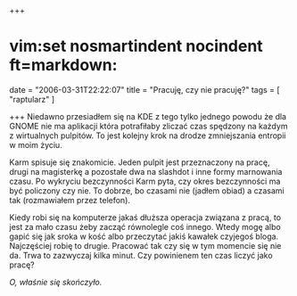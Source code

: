 +++
# vim:set nosmartindent nocindent ft=markdown:
date = "2006-03-31T22:22:07"
title = "Pracuję, czy nie pracuję?"
tags = [ "raptularz" ]

+++
Niedawno przesiadłem się na KDE z tego tylko jednego powodu że dla GNOME nie
ma aplikacji która potrafiłaby zliczać czas spędzony na każdym z wirtualnych
pulpitów. To jest kolejny krok na drodze zmniejszania entropii w moim życiu.

<!--more-->

Karm spisuje się znakomicie. Jeden pulpit jest przeznaczony na pracę, drugi na
magisterkę a pozostałe dwa na slashdot i inne formy marnowania czasu. Po
wykryciu bezczynności Karm pyta, czy okres bezczynności ma być policzony czy
nie. To dobrze, bo czasami nie (jadłem obiad) a czasami tak (rozmawiałem przez
telefon).

Kiedy robi się na komputerze jakaś dłuższa operacja związana z pracą, to jest
za mało czasu żeby zacząć równolegle coś innego. Wtedy mogę albo gapić się jak
sroka w kość albo przeczytać jakiś kawałek czyjegoś bloga. Najczęściej robię
to drugie. Pracować tak czy się w tym momencie się nie da. Trwa to zazwyczaj
kilka minut. Czy powinienem ten czas liczyć jako pracę?

_O, właśnie się skończyło._
